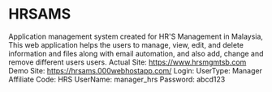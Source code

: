 # HRSAMS
Application management system created for HR'S Management in Malaysia, This web application helps the users to manage,  view, edit, and delete information and files along with email automation, and also add, change and remove different users users.
Actual Site: https://www.hrsmgmtsb.com
Demo Site: https://hrsams.000webhostapp.com/
Login:
UserType: Manager
Affiliate Code: HRS
UserName: manager_hrs
Password: abcd123
